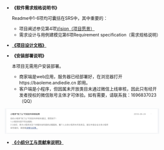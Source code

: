 - **《软件需求规格说明书》**

  Readme中1-6项均可囊括在SRS中，其中重要的：
  - 项目阐述参见第4项[Vision（项目愿景）](Baoleme_Project_Proposal.md)
  - 需求设计与用例建模见第6项Requirement specification（需求规格说明）
- **[《项目设计文档》](软件设计文档.md)**
- **《安装部署说明》**
  
  本项目无需用户安装部署。
  - 商家端是web应用，服务器已经部署好，在浏览器打开https://baoleme.andiedie.cn 即用。
  - 客户端是小程序，但因属未开放类目未通过微信上线审核，因此只有经开发者授权的微信账号主体才可体验。如有需要，请联系我：1696837023（QQ）

![审核](../image/审核不通过.png)

- **[《小组分工与贡献率说明》](Final_Report.md#git统计报告)**